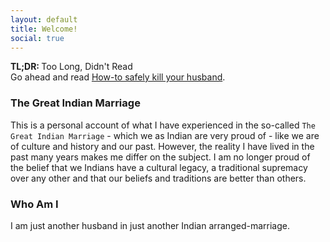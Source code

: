 ```yaml
---
layout: default
title: Welcome!
social: true
---
```


<div class="alert alert-info">
	<b>TL;DR: </b> Too Long, Didn't Read
	<br>
	Go ahead and read <a href="/kill.html">How-to safely kill your husband</a>.
</div>

### The Great Indian Marriage

This is a personal account of what I have experienced in the so-called `The Great Indian Marriage` - which we as Indian are very proud
of - like we are of culture and history and our past. However, the reality I have lived in the past many years makes me differ on the
subject. I am no longer proud of the belief that we Indians have a cultural legacy, a traditional supremacy over any other and that
our beliefs and traditions are better than others.

### Who Am I

I am just another husband in just another Indian arranged-marriage.
